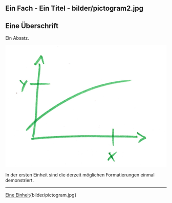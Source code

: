 
Ein Fach - Ein Titel - bilder/pictogram2.jpg
---
## Eine Überschrift

Ein Absatz.

![Example from GitBook](bilder/diagram.jpg)

In der ersten Einheit sind die derzeit möglichen Formatierungen einmal demonstriert.

---
[Eine Einheit](unit.md){bilder/pictogram.jpg}
